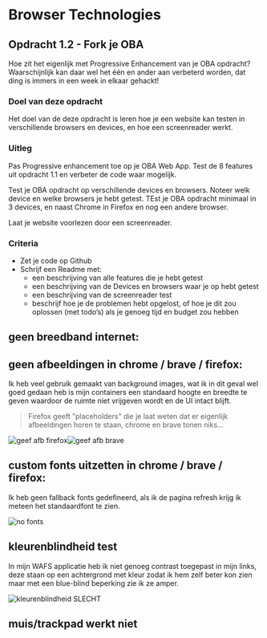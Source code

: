 # Browser Technologies
## Opdracht 1.2 - Fork je OBA
Hoe zit het eigenlijk met Progressive Enhancement van je OBA opdracht? Waarschijnlijk kan daar wel het één en ander aan verbeterd worden, dat ding is immers in een week in elkaar gehackt!

### Doel van deze opdracht
Het doel van de deze opdracht is leren hoe je een website kan testen in verschillende browsers en devices, en hoe een screenreader werkt.



### Uitleg
Pas Progressive enhancement toe op je OBA Web App. Test de 8 features uit opdracht 1.1 en verbeter de code waar mogelijk.

Test je OBA opdracht op verschillende devices en browsers. Noteer welk device en welke browsers je hebt getest. TEst je OBA opdracht minimaal in 3 devices, en naast Chrome in Firefox en nog een andere browser.

Laat je website voorlezen door een screenreader.


### Criteria
- Zet je code op Github
- Schrijf een Readme met:
  - een beschrijving van alle features die je hebt getest
  - een beschrijving van de Devices en browsers waar je op hebt getest
  - een beschrijving van de screenreader test
  - beschrijf hoe je de problemen hebt opgelost, of hoe je dit zou oplossen (met todo’s) als je genoeg tijd en budget zou hebben

## geen breedband internet:

## geen afbeeldingen in chrome / brave / firefox:

Ik heb veel gebruik gemaakt van background images, wat ik in dit geval wel goed gedaan heb is mijn containers een standaard hoogte en breedte te geven waardoor de ruimte niet vrijgeven wordt en de UI intact blijft.

> Firefox geeft "placeholders" die je laat weten dat er eigenlijk afbeeldingen horen te staan, chrome en brave tonen niks...

![geef afb firefox](https://user-images.githubusercontent.com/36195440/76524749-e5076700-646a-11ea-8529-503e5dddfa7e.jpg)![geef afb brave](https://user-images.githubusercontent.com/36195440/76524745-e33da380-646a-11ea-9177-25780fd2f6a2.jpg)

## custom fonts uitzetten in chrome / brave / firefox:

Ik heb geen fallback fonts gedefineerd, als ik de pagina refresh krijg ik meteen het standaardfont te zien.

![no fonts](https://user-images.githubusercontent.com/36195440/76525796-ce620f80-646c-11ea-9f41-2fdc85510b01.jpg)

## kleurenblindheid test

In mijn WAFS applicatie heb ik niet genoeg contrast toegepast in mijn links, deze staan op een achtergrond met kleur zodat ik hem zelf beter kon zien maar met een blue-blind beperking zie ik ze amper.

![kleurenblindheid SLECHT](https://user-images.githubusercontent.com/36195440/76526391-bccd3780-646d-11ea-9cb6-ebd2a600e91c.jpg)

## muis/trackpad werkt niet

